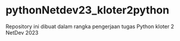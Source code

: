 # pythonNetdev23_kloter2python

Repository ini dibuat dalam rangka pengerjaan tugas Python kloter 2 NetDev 2023

